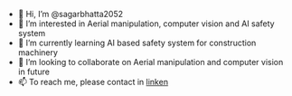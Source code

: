 - 👋 Hi, I’m @sagarbhatta2052
- 👀 I’m interested in Aerial manipulation, computer vision and AI safety system
- 🌱 I’m currently learning AI based safety system for construction machinery
- 💞️ I’m looking to collaborate on Aerial manipulation and computer vision in future
- 📫 To reach me, please contact in [linken](https://www.linkedin.com/in/sagar-bhatta-395467128/)
<!---
sagarbhatta2052/sagarbhatta2052 is a ✨ special ✨ repository because its `README.md` (this file) appears on your GitHub profile.
You can click the Preview link to take a look at your changes.
--->
